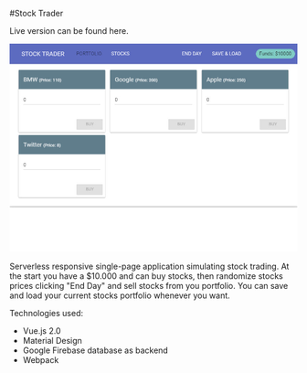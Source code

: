 #Stock Trader

Live version can be found here.

![Project Image](src/assets/trader.jpg)

Serverless responsive single-page application simulating stock trading. 
At the start you have a $10.000 and can buy stocks, then randomize stocks prices clicking "End Day" and sell stocks from you portfolio.
You can save and load your current stocks portfolio whenever you want.

Technologies used:

* Vue.js 2.0 
* Material Design
* Google Firebase database as backend
* Webpack